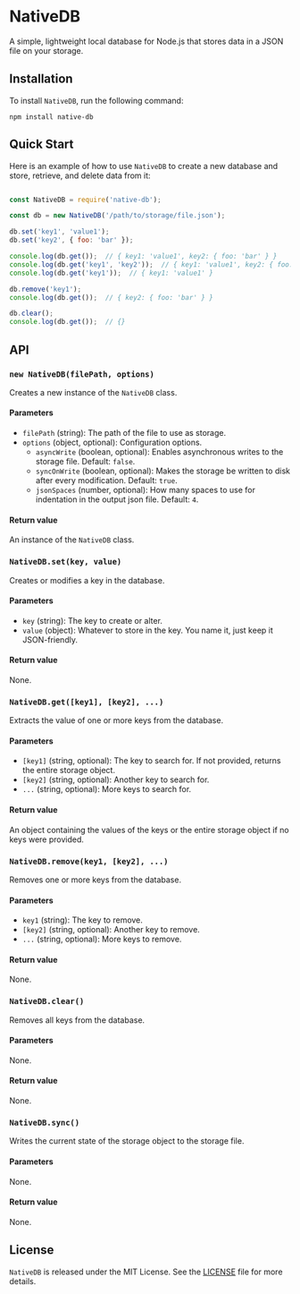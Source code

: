 # NativeDB

A simple, lightweight local database for Node.js that stores data in a JSON file on your storage.

## Installation

To install `NativeDB`, run the following command:

```
npm install native-db
```

## Quick Start

Here is an example of how to use `NativeDB` to create a new database and store, retrieve, and delete data from it:

``` javascript

const NativeDB = require('native-db');

const db = new NativeDB('/path/to/storage/file.json');

db.set('key1', 'value1');
db.set('key2', { foo: 'bar' });

console.log(db.get());  // { key1: 'value1', key2: { foo: 'bar' } }
console.log(db.get('key1', 'key2'));  // { key1: 'value1', key2: { foo: 'bar' } }
console.log(db.get('key1'));  // { key1: 'value1' }

db.remove('key1');
console.log(db.get());  // { key2: { foo: 'bar' } }

db.clear();
console.log(db.get());  // {}

```
## API

### `new NativeDB(filePath, options)`

Creates a new instance of the `NativeDB` class.

#### Parameters

- `filePath` (string): The path of the file to use as storage.
- `options` (object, optional): Configuration options.
  - `asyncWrite` (boolean, optional): Enables asynchronous writes to the storage file. Default: `false`.
  - `syncOnWrite` (boolean, optional): Makes the storage be written to disk after every modification. Default: `true`.
  - `jsonSpaces` (number, optional): How many spaces to use for indentation in the output json file. Default: `4`.

#### Return value

An instance of the `NativeDB` class.

### `NativeDB.set(key, value)`

Creates or modifies a key in the database.

#### Parameters

- `key` (string): The key to create or alter.
- `value` (object): Whatever to store in the key. You name it, just keep it JSON-friendly.

#### Return value

None.

### `NativeDB.get([key1], [key2], ...)`

Extracts the value of one or more keys from the database.

#### Parameters

- `[key1]` (string, optional): The key to search for. If not provided, returns the entire storage object.
- `[key2]` (string, optional): Another key to search for.
- `...` (string, optional): More keys to search for.

#### Return value

An object containing the values of the keys or the entire storage object if no keys were provided.

### `NativeDB.remove(key1, [key2], ...)`

Removes one or more keys from the database.

#### Parameters

- `key1` (string): The key to remove.
- `[key2]` (string, optional): Another key to remove.
- `...` (string, optional): More keys to remove.

#### Return value

None.

### `NativeDB.clear()`

Removes all keys from the database.

#### Parameters

None.

#### Return value

None.

### `NativeDB.sync()`

Writes the current state of the storage object to the storage file.

#### Parameters

None.

#### Return value

None.

## License

`NativeDB` is released under the MIT License. See the [LICENSE](LICENSE) file for more details.
